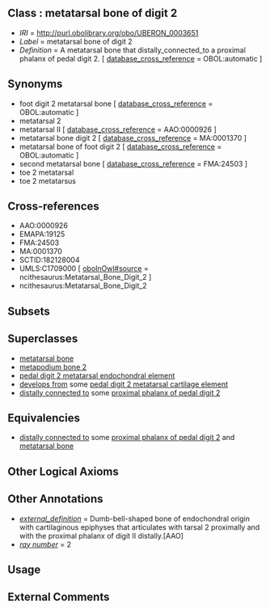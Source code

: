 
## Class : metatarsal bone of digit 2

 * *IRI* = http://purl.obolibrary.org/obo/UBERON_0003651
 * *Label* = metatarsal bone of digit 2
 * *Definition* = A metatarsal bone that distally_connected_to a proximal phalanx of pedal digit 2. [ [database_cross_reference](../../ef/oboInOwl#hasDbXref.md) = OBOL:automatic ]

## Synonyms

 * foot digit 2 metatarsal bone [ [database_cross_reference](../../ef/oboInOwl#hasDbXref.md) = OBOL:automatic ]
 * metatarsal 2
 * metatarsal II [ [database_cross_reference](../../ef/oboInOwl#hasDbXref.md) = AAO:0000926 ]
 * metatarsal bone digit 2 [ [database_cross_reference](../../ef/oboInOwl#hasDbXref.md) = MA:0001370 ]
 * metatarsal bone of foot digit 2 [ [database_cross_reference](../../ef/oboInOwl#hasDbXref.md) = OBOL:automatic ]
 * second metatarsal bone [ [database_cross_reference](../../ef/oboInOwl#hasDbXref.md) = FMA:24503 ]
 * toe 2 metatarsal
 * toe 2 metatarsus

## Cross-references

 * AAO:0000926
 * EMAPA:19125
 * FMA:24503
 * MA:0001370
 * SCTID:182128004
 * UMLS:C1709000 [ [oboInOwl#source](../../ce/oboInOwl#source.md) = ncithesaurus:Metatarsal_Bone_Digit_2 ]
 * ncithesaurus:Metatarsal_Bone_Digit_2

## Subsets


## Superclasses

 * [metatarsal bone](../../UBERON/48/UBERON_0001448.md)
 * [metapodium bone 2](../../UBERON/82/UBERON_0013582.md)
 * [pedal digit 2 metatarsal endochondral element](../../UBERON/38/UBERON_0015038.md)
 * [develops from](../../RO/02/RO_0002202.md) some [pedal digit 2 metatarsal cartilage element](../../UBERON/58/UBERON_0010558.md)
 * [distally connected to](../../core#distally/to/core#distally_connected_to.md) some [proximal phalanx of pedal digit 2](../../UBERON/33/UBERON_0004333.md)

## Equivalencies

 * [distally connected to](../../core#distally/to/core#distally_connected_to.md) some [proximal phalanx of pedal digit 2](../../UBERON/33/UBERON_0004333.md) and [metatarsal bone](../../UBERON/48/UBERON_0001448.md)

## Other Logical Axioms


## Other Annotations

 * *[external_definition](../../UBPROP/01/UBPROP_0000001.md)* = Dumb-bell-shaped bone of endochondral origin with cartilaginous epiphyses that articulates with tarsal 2 proximally and with the proximal phalanx of digit II distally.[AAO]
 * *[ray number](../../UBPROP/04/UBPROP_0000104.md)* = 2

## Usage


## External Comments

